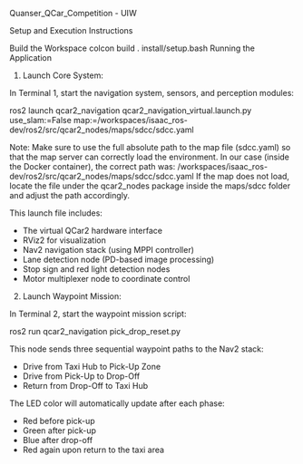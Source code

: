 Quanser_QCar_Competition - UIW

Setup and Execution Instructions

Build the Workspace
colcon build
. install/setup.bash
Running the Application
1. Launch Core System:

In Terminal 1, start the navigation system, sensors, and perception modules:

ros2 launch qcar2_navigation qcar2_navigation_virtual.launch.py use_slam:=False map:=/workspaces/isaac_ros-dev/ros2/src/qcar2_nodes/maps/sdcc/sdcc.yaml

Note: Make sure to use the full absolute path to the map file (sdcc.yaml) so that the map server can correctly load the environment.
In our case (inside the Docker container), the correct path was:
/workspaces/isaac_ros-dev/ros2/src/qcar2_nodes/maps/sdcc/sdcc.yaml
If the map does not load, locate the file under the qcar2_nodes package inside the maps/sdcc folder and adjust the path accordingly.

This launch file includes:
- The virtual QCar2 hardware interface
- RViz2 for visualization
- Nav2 navigation stack (using MPPI controller)
- Lane detection node (PD-based image processing)
- Stop sign and red light detection nodes
- Motor multiplexer node to coordinate control
2. Launch Waypoint Mission:

In Terminal 2, start the waypoint mission script:

ros2 run qcar2_navigation pick_drop_reset.py

This node sends three sequential waypoint paths to the Nav2 stack:
- Drive from Taxi Hub to Pick-Up Zone
- Drive from Pick-Up to Drop-Off
- Return from Drop-Off to Taxi Hub

The LED color will automatically update after each phase:
- Red before pick-up
- Green after pick-up
- Blue after drop-off
- Red again upon return to the taxi area
